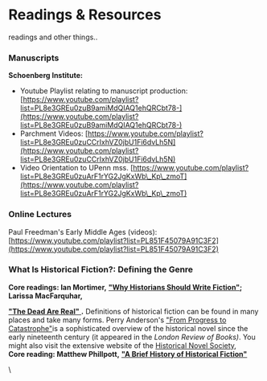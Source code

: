 # Readings & Resources

readings and other things..



### **Manuscripts**

**Schoenberg Institute:**&#x20;

* Youtube Playlist relating to manuscript production: [https://www.youtube.com/playlist?list=PL8e3GREu0zuB9amiMdQIAQ1ehQRCbt78-](https://www.youtube.com/playlist?list=PL8e3GREu0zuB9amiMdQIAQ1ehQRCbt78-)
* Parchment Videos: [https://www.youtube.com/playlist?list=PL8e3GREu0zuCCrIxhVZ0jbU1Fi6dvLh5N](https://www.youtube.com/playlist?list=PL8e3GREu0zuCCrIxhVZ0jbU1Fi6dvLh5N)
* Video Orientation to UPenn mss. [https://www.youtube.com/playlist?list=PL8e3GREu0zuArF1rYG2JgKxWb\_Kp\_zmoT](https://www.youtube.com/playlist?list=PL8e3GREu0zuArF1rYG2JgKxWb\_Kp\_zmoT)



### Online Lectures

Paul Freedman's Early Middle Ages (videos): [https://www.youtube.com/playlist?list=PL851F45079A91C3F2](https://www.youtube.com/playlist?list=PL851F45079A91C3F2)

### **What Is Historical Fiction?:** Defining the Genre

**Core readings: Ian Mortimer,** [**"Why Historians Should Write Fiction"**](http://ihrconference.wordpress.com/2011/11/23/why-historians-should-write-fiction/)**; Larissa MacFarquhar,**&#x20;

[**"The Dead Are Real"** ](http://www.newyorker.com/reporting/2012/10/15/121015fa\_fact\_macfarquhar)**.** Definitions of historical fiction can be found in many places and take many forms. Perry Anderson's ["From Progress to Catastrophe"](http://www.lrb.co.uk/v33/n15/perry-anderson/from-progress-to-catastrophe)is a sophisticated overview of the historical novel since the early nineteenth century (it appeared in the _London Review of Books)_. You might also visit the extensive website of the [Historical Novel Society](http://historicalnovelsociety.org/),\
**Core reading: Matthew Phillpott,** [**"A Brief History of Historical Fiction"**](http://ihrconference.wordpress.com/2011/11/25/a-history-of-historical-fiction/)&#x20;

\
